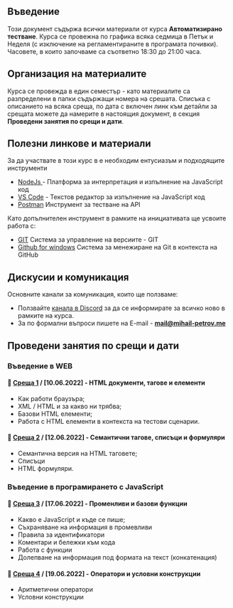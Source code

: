 ## Въведение
Този документ съдържа всички материали от курса **Автоматизирано тестване**. Курса се провежна по графика всяка седмица в Петък и Неделя (с изключение на регламентираните в програмата почивки). Часовете, в които започваме са съответно 18:30 до 21:00 часа. 

## Организация на материалите
Курса се провежда в един семестър - като материалите са разпределени в папки съдържащи номера на срешата. Списъка с описанието на всяка среща, по дата с включен линк към детайли за срещата можете да намерите в настоящия документ, в секция **Проведени занятия по срещи и дати**.

## Полезни линкове и материали
За да участвате в този курс в е необходим ентусиазъм и подходящите инструменти 
- [NodeJs ](https://nodejs.org/en/) - Платформа за интерпретация и изпълнение на JavaScript код
- [VS Code](https://code.visualstudio.com/) - Текстов редактор за изпълнение на JavaScript код
- [Postman](https://www.postman.com/)  Инструмент за тестване на API

Като допълнителен инструмент в рамките на инициативата ще усвоите работа с:
- [GIT](https://git-scm.com/download/win)  Система за управление на версиите - GIT
- [Github for windows](https://desktop.github.com/) Система за менежиране на Git в контекста на GitHub

## Дискусии и комуникация
Основните канали за комуникация, които ще ползваме:
- Ползвайте [канала в Discord](https://discord.gg/RhBk4kqurB) за да се информирате за всичко ново в рамките на курса. 
- За по формални въпроси пишете на E-mail - **mail@mihail-petrov.me**

## Проведени занятия по срещи и дати

### **Въведение в WEB**

#### 🚀 [**Среща 1**](22-22/meet-01/README.md) / **[10.06.2022]** - HTML документи, тагове и елементи
- Как работи браузъра;
- XML / HTML и за какво ни трябва;
- Базови HTML елементи;
- Работа с HTML елементи в контекста на тестови сценарии.

#### 🚀 [**Среща 2**](22-22/meet-02/README.md) / **[12.06.2022]** - Семантични тагове, списъци и формуляри
- Семантична версия на HTML таговете;
- Списъци
- HTML формуляри.

### **Въведение в програмирането с JavaScript**

#### 🚀 [**Среща 3**](22-22/meet-03/README.md) / **[17.06.2022]** - Променливи и базови функции
- Какво е JavaScript и къде се пише;
- Съхраняване на информация в промевливи
- Правила за идентификатори
- Коментари и бележки към кода
- Работа с функции
- Долепване на информация под формата на текст (конкатенация)

#### 🚀 [**Среща 4**](22-22/meet-04/README.md) / **[19.06.2022]** - Оператори и условни конструкции
- Аритметични оператори
- Условни конструкции


<!-- #### 🚀 [**Среща 5**](22-22/meet-05/README.md) / **[24.06.2022]** - XXX -->

<!-- #### 🚀 [**Среща 6**](22-22/meet-06/README.md) / **[26.06.2022]** - XXX -->

<!-- #### 🚀 [**Среща 7**](22-22/meet-07/README.md) / **[01.07.2022]** - Работа с DOM елементи -->

<!-- #### 🚀 [**Среща 8**](22-22/meet-08/README.md) / **[03.07.2022]** - Работа с обекти -->

<!-- #### 🚀 [**Среща 9**](22-22/meet-09/README.md) / **[08.07.2022]** - XXX -->

<!-- #### 🚀 [**Среща 10**](22-22/meet-10/README.md) / **[10.07.2022]** - XXX -->

<!-- #### 🚀 [**Среща 11**](22-22/meet-11/README.md) / **[15.07.2022]** - XXX -->

<!-- #### 🚀 [**Среща 12**](22-22/meet-12/README.md) / **[17.07.2022]** - XXX -->


<!-- СЛЕД ПОЧИВКАТА -->
<!-- ================================================================ -->

<!-- #### 🚀 [**Среща 13**](22-22/meet-13/README.md) / **[16.09.2022]** - XXX -->

<!-- #### 🚀 [**Среща 14**](22-22/meet-14/README.md) / **[18.09.2022]** - XXX -->

<!-- #### 🚀 [**Среща 15**](22-22/meet-15/README.md) / **[23.09.2022]** - XXX -->

<!-- #### 🚀 [**Среща 16**](22-22/meet-16/README.md) / **[25.09.2022]** - XXX -->

<!-- #### 🚀 [**Среща 17**](22-22/meet-17/README.md) / **[30.09.2022]** - XXX -->

<!-- #### 🚀 [**Среща 18**](22-22/meet-18/README.md) / **[02.10.2022]** - XXX -->

<!-- #### 🚀 [**Среща 19**](22-22/meet-19/README.md) / **[07.10.2022]** - XXX -->

<!-- #### 🚀 [**Среща 20**](22-22/meet-20/README.md) / **[09.10.2022]** - XXX -->

<!-- #### 🚀 [**Среща 21**](22-22/meet-21/README.md) / **[14.10.2022]** - XXX -->

<!-- #### 🚀 [**Среща 22**](22-22/meet-22/README.md) / **[16.10.2022]** - XXX -->


<!-- XML / HTML / XPath / RegExp 

Инструменти които ще разгледаме :
- POSTMAN
- Selenium WebDrive

Функционално тестване 
API тестване 
ETL тестване
Database тестване

Автоматизация на процеси с NodeJS
- как работи fs системата
- автоматизирани сценарии

Работа с бази данни

Разработка на QA автоматизирана работна рамка, за тестване на цялостни WEB приложения ползващи Page Object Pattern модела -->


<!-- Приложение на автоматизация в тестването
Предимства и недостатъци на автоматизацията
Типове работни среди за автоматизация. Как да изберем подходяща
Запознаване с технологията Java
Типове и променливи
Оператори и изрази
Структури от данни
Запознаване с ООП
Конструктори, референтции и методи
Капсулиране на данни
Модификатори за достъп. Ключови думи -->